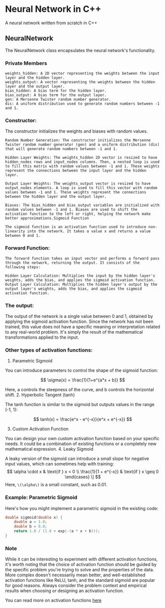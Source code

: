 # Neural Network in C++
A neural network written from scratch in C++

## NeuralNetwork

The NeuralNetwork class encapsulates the neural network's functionality.

### Private Members

    weights_hidden: A 2D vector representing the weights between the input layer and the hidden layer.
    weights_output: A vector representing the weights between the hidden layer and the output layer.
    bias_hidden: A bias term for the hidden layer.
    bias_output: A bias term for the output layer.
    gen: A Mersenne Twister random number generator.
    dis: A uniform distribution used to generate random numbers between -1 and 1.

### Constructor:

The constructor initializes the weights and biases with random values.

    Random Number Generation: The constructor initializes the Mersenne Twister random number generator (gen) and a uniform distribution (dis) that will generate random numbers between -1 and 1.

    Hidden Layer Weights: The weights_hidden 2D vector is resized to have hidden_nodes rows and input_nodes columns. Then, a nested loop is used to fill this matrix with random values between -1 and 1. These weights represent the connections between the input layer and the hidden layer.

    Output Layer Weights: The weights_output vector is resized to have output_nodes elements. A loop is used to fill this vector with random values between -1 and 1. These weights represent the connections between the hidden layer and the output layer.

    Biases: The bias_hidden and bias_output variables are initialized with random values between -1 and 1. Biases are used to shift the activation function to the left or right, helping the network make better approximations.Sigmoid Function

    The sigmoid function is an activation function used to introduce non-linearity into the network. It takes a value x and returns a value between 0 and 1.
### Forward Function:

    The forward function takes an input vector and performs a forward pass through the network, returning the output. It consists of the following steps:

    Hidden Layer Calculation: Multiplies the input by the hidden layer's weights, adds the bias, and applies the sigmoid activation function.
    Output Layer Calculation: Multiplies the hidden layer's output by the output layer's weights, adds the bias, and applies the sigmoid activation function.

###  The output:
The output of the network is a single value between 0 and 1, obtained by applying the sigmoid activation function. Since the network has not been trained, this value does not have a specific meaning or interpretation related to any real-world problem. It's simply the result of the mathematical transformations applied to the input.

### Other types of activation functions:
1. Parametric Sigmoid

You can introduce parameters to control the shape of the sigmoid function:

$$ \sigma(x) = \frac{1}{1+e^{a*x + b}} $$

Here, a controls the steepness of the curve, and b controls the horizontal shift.
2. Hyperbolic Tangent (tanh)

The tanh function is similar to the sigmoid but outputs values in the range (-1, 1):

$$ tanh(x) = \frac{e^x - e^{-x}}{e^x + e^{-x}} $$

3. Custom Activation Function

You can design your own custom activation function based on your specific needs. It could be a combination of existing functions or a completely new mathematical expression.
4. Leaky Sigmoid

A leaky version of the sigmoid can introduce a small slope for negative input values, which can sometimes help with training:
$$ \alpha \cdot x & \text{if } x < 0 \\  \frac{1}{1 + e^{-x}} & \text{if } x \geq 0  \end{cases} \] $$
Here, `\(\alpha\)` is a small constant, such as 0.01.
### Example: Parametric Sigmoid
Here's how you might implement a parametric sigmoid in the existing code:
```cpp
double sigmoid(double x) {
    double a = 1.0; 
    double b = 0.0; 
    return 1.0 / (1.0 + exp(-(a * x + b)));
}
```
### Note
While it can be interesting to experiment with different activation functions, it's worth noting that the choice of activation function should be guided by the specific problem you're trying to solve and the properties of the data. More complex doesn't necessarily mean better, and well-established activation functions like ReLU, tanh, and the standard sigmoid are popular for good reasons. Always consider the problem context and empirical results when choosing or designing an activation function.

You can read more on activation functions [here](https://laid.delanover.com/activation-functions-in-deep-learning-sigmoid-relu-lrelu-prelu-rrelu-elu-softmax/)